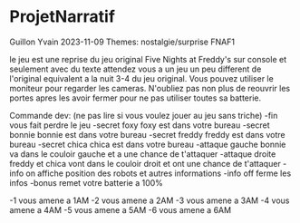 # ProjetNarratif

Guillon Yvain
2023-11-09
Themes: nostalgie/surprise
FNAF1

le jeu est une reprise du jeu original Five Nights at Freddy's sur console et seulement avec du texte attendez vous a un jeu un peu different de l'original equivalent a la nuit 3-4 du jeu original.
Vous pouvez utiliser le moniteur pour regarder les cameras. N'oubliez pas non plus de reouvrir les portes apres les avoir fermer pour ne pas utiliser toutes sa batterie.


Commande dev:
(ne pas lire si vous voulez jouer au jeu sans triche)
-fin 
	vous fait perdre le jeu
-secret foxy
	foxy est dans votre bureau
-secret bonnie
	bonnie est dans votre bureau
-secret freddy
	freddy est dans votre bureau
-secret chica
	chica est dans votre bureau
-attaque gauche
	bonnie va dans le couloir gauche et a une chance de t'attaquer
-attaque droite
	freddy et chica vont dans le couloir droit et ont une chance de t'attaquer
-info on
	affiche position des robots et autres informations
-info off
	ferme les infos
-bonus
	remet votre batterie a 100%

-1
	vous amene a 1AM
-2
	vous amene a 2AM
-3
	vous amene a 3AM
-4
	vous amene a 4AM
-5
	vous amene a 5AM
-6
	vous amene a 6AM
